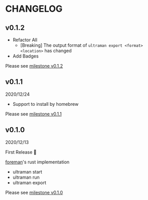 # CHANGELOG

## v0.1.2

- Refactor All
  - [Breaking] The output format of `ultraman export <format> <location>` has changed
- Add Badges

Please see [milestone v0.1.2](https://github.com/yukihirop/ultraman/milestone/3?closed=1)

## v0.1.1

2020/12/24

- Support to install by homebrew

Please see [milestone v0.1.1](https://github.com/yukihirop/ultraman/milestone/2?closed=1)

## v0.1.0

2020/12/13

First Release 🎉

[foreman](https://github.com/ddollar/foreman)'s rust implementation

- ultraman start
- ultraman run <command>
- ultraman export <format> <location>

Please see [milestone v0.1.0](https://github.com/yukihirop/ultraman/milestone/1?closed=1)
